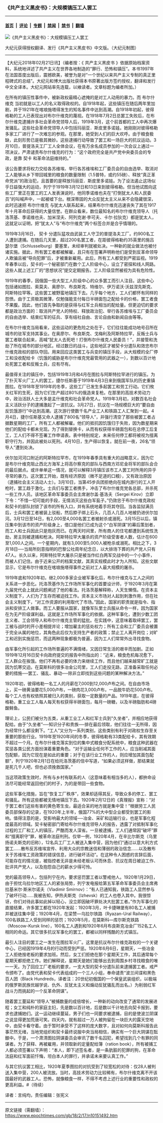 ### 《共产主义黑皮书》：大规模镇压工人罢工

---

#### [首页](../../../..?n10151492) &nbsp;|&nbsp; [评论](../../../../../epoch-comment?n10151492) &nbsp;|&nbsp; [专题](../../../../../epoch-special?n10151492) &nbsp;|&nbsp; [禁闻](../../../../../epoch-news?n10151492) &nbsp;|&nbsp; [禁书](../../../../../books?n10151492) &nbsp;|&nbsp; [翻墙](https://github.com/gfw-breaker/nogfw/blob/master/README.md?n10151492)


<div><img alt="《共产主义黑皮书》：大规模镇压工人罢工" class="attachment-djy_600_400 size-djy_600_400 wp-post-image" src="https://i.epochtimes.com/assets/uploads/2017/12/dcbb5ad1ea37934a168afd29d68d142e-600x400.jpg"/>
<div class="caption">
 <p>
  大纪元获得授权翻译、发行《共产主义黑皮书》中文版。（大纪元制图）
 </p>
</div></div><hr/><div class="post_content" id="artbody" itemprop="articleBody">
 <!-- article content begin -->
 <p>
  【大纪元2018年02月21日讯】（编者按：《
  <ok href="https://www.epochtimes.com/gb/tag/%E5%85%B1%E4%BA%A7%E4%B8%BB%E4%B9%89%E9%BB%91%E7%9A%AE%E4%B9%A6.html">
   共产主义黑皮书
  </ok>
  》依据原始档案资料，系统地详述了共产主义在世界各地制造的“罪行、恐怖和镇压”。本书1997年在法国首度出版后，震撼欧美，被誉为是对“一个世纪以来共产主义专制的真正里程碑式的总结”。大纪元和博大出版社获得本书原著出版方签约授权，翻译和发行中文全译本。大纪元网站率先连载，以飨读者。文章标题为编者所加。）
 </p>
 <p>
  在所有的镇压性事件中，被新政权最精心遮掩的是对工人动用的暴力。而
  <ok href="https://www.epochtimes.com/gb/tag/%E5%B8%83%E5%B0%94%E4%BB%80%E7%BB%B4%E5%85%8B.html">
   布尔什维克
  </ok>
  当初就是以工人的名义取得政权的。自1918年起，这些镇压在随后两年里加剧，并于1921年在喀琅施塔得发生的知名事件中达到高潮。自1918年初起，彼得格勒的工人已表现出对布尔什维克的蔑视。在1918年7月2日总罢工失败后，在布尔什维克逮捕许多社会革命党领导人后，1919年3月，这个前首都的工人中再次爆发骚乱。这些社会革命党领导人中包括玛丽亚．斯皮里多诺娃。她刚刚对彼得格勒多家工厂进行了一次难忘的参观。在那里，她受到人们的巨大欢呼。由于粮食极缺，此刻形势已是极其微妙。这些逮捕行动导致了罢工和一场巨大的抗议运动。3月10日，普提洛夫工厂工人全体会议，在有万余名成员参加的一次会议上通过一项决议，严肃谴责布尔什维克的行为：“这个政府完全是共产党中央委员会的专政，是靠
  <ok href="https://www.epochtimes.com/gb/tag/%E5%A5%91%E5%8D%A1.html">
   契卡
  </ok>
  和革命法庭维持的。”
 </p>
 <p>
  该公告要求将权力交给各苏维埃、举行各苏维埃和工厂委员会的自由选举、取消对工人能够从乡下带回城里的粮食的数量限制（1.5普特，或约55磅）、释放“真正革命党派”的政治犯，且首要的是释放玛丽亚．斯皮里多诺娃。为了设法遏止这场似乎日益强大的运动，列宁于1919年3月12日和13日来到彼得格勒。但当他试图向这些工厂里正在罢工的工人发表演说时，他同季诺维也夫在“打倒犹太人和人民委员”的叫喊声中，一起被嘘下台。根深蒂固的大众反犹太主义从来不会隐藏很深，此时迅速把
  <ok href="https://www.epochtimes.com/gb/tag/%E5%B8%83%E5%B0%94%E4%BB%80%E7%BB%B4%E5%85%8B.html">
   布尔什维克
  </ok>
  与犹太人联系起来，结果布尔什维克迅速丧失了其在1917年十月革命后获得的大量信誉。在群众看来，数位最知名的布尔什维克领导人（托洛茨基、季诺维也夫、加米涅夫、阿列克谢‧李可夫、卡尔‧拉狄克）都是犹太人，这就足以证明，把“犹太人”与“布尔什维克”两个标签合并是合乎情理的。
 </p>
 <p>
  1919年3月16日，
  <ok href="https://www.epochtimes.com/gb/tag/%E5%A5%91%E5%8D%A1.html">
   契卡
  </ok>
  分遣队猛攻由武装工人守卫的普提洛夫工厂。约900名工人遭到逮捕。在随后几天里，超过200名罢工者，在距彼得格勒约35英里的施吕瑟尔堡（Schlusselburg）要塞里，未经审判就被处决。一种新的就业做法也被付诸实施。据此，所有罢工者都被解雇，且只有在签署声明称他们是受到反革命领导人欺骗且被“导向犯罪”后，才被重新雇用。此后，所有工人都受到严密监视。1919年春季以后，契卡的一个秘密部门在数个工人阶级中心，设立了密探和线人网路。这些人就上述工厂的“思想状况”提交定期报告。工人阶级显然被视为具有危险性。
 </p>
 <p>
  1919年的春季，因俄国一些大型工人阶级中心的众多罢工而引人注目。这些中心包括诸如图拉、索莫夫、奥廖尔、布良斯克、特维尔、伊万诺沃‧沃兹涅先斯克、阿斯特拉罕等。这些罢工被野蛮地镇压下去。几乎每个地方，工人们都怀有同样的怨愤。由于工资极其微薄，仅勉强能支付每日半磅面包之配给卡的价格，罢工者食不果腹。因此，他们首先争取的是获得与红军士兵相当的配给量。但更迫切的要求都是政治方面的：取消共产党人的特权、释放政治犯、举行各苏维埃与工厂委员会的自由选举、结束红军的征兵、享有结社自由、言论自由和新闻自由等等。
 </p>
 <p>
  在布尔什维克当局看来，这些运动的更危险之处在于，它们往往能成功地号召所在城市的驻军支持其事业。在奥廖尔、布良斯克、戈梅利及阿斯特拉罕，反叛士兵与罢工者联合起来，高喊“犹太人去死吧！打倒布尔什维克人民委员！”，并接管和洗劫了所在城市的部分地区。经过数日的战斗，这些地区才被契卡分遣队和效忠布尔什维克政权的部队夺回。用来回应这类罢工与兵变的镇压手段，从大规模的全厂停工和没收配给卡（饥饿的威胁是布尔什维克党最管用的武器之一），到数以百计地处死罢工者和反叛士兵，应有尽有。
 </p>
 <p>
  最值得关注的镇压中，包括1919年3月和4月在图拉与阿斯特拉罕进行的镇压。为了扑灭军火厂工人的罢工，捷尔任斯基于1919年4月3日来到俄国军队的历史重镇图拉。在1918年至1919年的冬季，这些工厂已发生多起罢工和劳工行动。它们攸关红军的生死，因为它们生产超过80%的俄造来复枪。在那里的高技术劳动力中，政治活跃人士大多是孟什维克和社会革命党人。1919年3月初，对数百名社会主义活跃分子的逮捕激起了一波抗议。3月27日，抗议在一场规模巨大的“要自由反饥饿游行”中达到高潮。这次游行使数千名产业工人和铁路工人汇聚到一起。4月4日，捷尔任斯基又命人逮捕了800名“领导人”，并强行清空了那些被罢工者占据数星期的工厂。所有工人都被解雇。他们的抵抗因饥饿归于失败，因为数星期来他们的配给卡都未兑现。为了得到替换卡，从而有权获得半磅面包和在总停工后复工，工人们不得不签署工作申请表。表中特别规定，未来任何停工都将被视为擅离职守行为，并因此被处以死刑。4月10日，生产得以恢复。就在前一夜，26名“领导人”遭到处决。
 </p>
 <p>
  伏尔加河河口附近的阿斯特拉罕市，在1919年春季具有重大的战略意义，因为它是布尔什维克阻止西北方海军上将高尔察克的部队与西南方邓尼金将军的部队会合的最后据点。或许单单这一情况，就可以解释3月镇压该市工人罢工时所用的异乎寻常的暴力。这次罢工开始，既有经济原因（微不足道的口粮），又有政治原因（逮捕社会主义活动人士）。3月10日，当第45步兵团拒绝向在城内游行的工人开枪时，罢工趋于激化。士兵们与罢工者携手，冲击了布尔什维克党各总部，并杀死一些工作人员。该地区革命军事委员会主席谢尔盖‧基洛夫（Sergei Kirov）立即下令：“不惜一切可能的手段，无情消灭这些白军虱子。”仍效忠于布尔什维克政权和契卡的部队封锁了该市的所有入口，并有系统地着手将其夺回。当各监狱满员后，士兵和罢工者被装上驳船，然后脖子绑上石头，几百人几百人地被扔进伏尔加河。3月12日至14日，有2,000至4,000名罢工者被射杀或溺死。3月15日以后，镇压集中到该市的资产阶级身上，借口是他们已成为这个“白军阴谋”的幕后策划者，而工人和士兵因此只是炮灰而已。在两天时间里，所有商人的住宅都遭到系统性洗劫，房主则被逮捕和枪决。阿斯特拉罕大屠杀的资产阶级受害者人数，估计在600至1,000人之间。一个星期内，就有3,000至5,000人被枪杀或溺死。相比之下，3月18日──当局所刻意指明的巴黎公社周年纪念日，以大排场下葬的共产党人只有47人。长久以来，阿斯特拉罕大屠杀只是被当作红白两军交战中的一个小事件，而被人们记住。由于近来公开的档案文献，其真实规模此时才为人所知。这些文献显示，它是布尔什维克在喀琅施塔得事件之前对工人最大规模的屠杀。
 </p>
 <p>
  1919年底和1920年初，继2,000多家企业被军事化后，布尔什维克与工人之间的关系进一步恶化。托洛茨基作为工作场所军事化的首要设计师，于1920年3月在第九届党代会上就此问题阐述了他的看法。托洛茨基解释称，人天生懒惰。在资本主义制度下，人们为了生存而被迫找工作。资本主义市场对人起到刺激作用，但在社会主义制度下，“对工作资源的利用取代了市场。”因此，国家的职责就是指令、指派和安排工人做事。而工人要服从国家，就像军队里士兵服从命令一样，因为国家在为无产阶级谋利益。这就是工作场所军事化的依据。这种军事化，遭到少数工团主义者、工会领导人和布尔什维克主管的猛批。在实践中，这意味着取缔罢工，罢工被与战时的开小差相提并论；增加雇主的惩处权力；所有工会和工厂委员会被置于完全从属的地位，其角色此后仅为支持生产者的政策；禁止工人离开岗位；对旷工和迟到实施惩罚，而这两种现象都极为普遍，因为工人们常常外出寻找食物。
 </p>
 <p>
  由军事化所引起的工作场所普遍的不满情绪，又因日常生活的艰辛而加剧。正如1919年12月16日契卡向政府提交的报告中所指出的：“近来，粮食危机每况愈下，工人群众在挨饿。他们不再有必要的体力来继续工作，而且他们越来越常旷工就是因为饥寒交迫。在莫斯科的很多冶金公司里，工人们走投无路，正准备采取任何必要的措施──罢工、骚乱、暴动──除非立即找到这些问题的某种解决方法。”
 </p>
 <p>
  1920年初，彼得格勒一名工人的月薪在7,000到12,000卢布之间。在自由市场上，买一磅黄油要花5,000卢布，一磅肉花3,000卢布，一品脱牛奶花500卢布。每个工人也有权依照其被归入的类别，获取一定数量的产品。1919年底，在彼得格勒，重工业工人每人每天有权获得半磅面包，每月一磅糖，以及半磅脂肪和4磅酸鲱鱼。
 </p>
 <p>
  理论上，公民们被分为五类，从重工业工人和红军士兵到“久坐者”，并相应地获得配给。由于“久坐者”──知识分子和贵族──排在最后领取，他们往往一无所得，因为经常什么都没剩下。“工人”又分为一系列类别，这些类别有利于对政权生存至关重要的那些行业。1919年至1920年间的冬季，彼得格勒有33类配给卡，其有效期不超过一个月。在布尔什维克落实到位的集中式粮食分配系统中，粮食这种武器在奖惩各类公民方面扮演着重要角色。“对于运输业任何不工作的人，应当削减其面包配额，因为它现在是如此的重要；对于在该行业工作的人，则应增加其面包配额”，列宁1920年2月1日在给托洛茨基的信中写道，“如果必须这样做，那结果就是死几千人吧，但也必须挽救国家。”
 </p>
 <p>
  当这项政策生效时，所有与乡村有联系的人（这意味着有相当多的人），都拚命设法尽可能经常返回他们的村子，为的是带回一些食物。
 </p>
 <p>
  这些军事化措施，旨在“恢复工厂秩序”，效果却适得其反，导致众多的停工、罢工和骚乱。所有这些都被无情地镇压下去。1920年2月12日的《真理报》宣称：“对于罢工者们这些有害的黄色寄生虫，最适合呆的地方就是集中营！”根据劳工人民委员部保存的记录，在1920年上半年，俄国77%的大中型企业都受到罢工的影响。值得注意的是，受影响最大的领域──冶金、采矿和运输行业，也是军事化程度最高的领域。契卡秘密部门寄给布尔什维克领导人的报告，透露了对抵制军事化过程的工厂和工人的镇压，严酷而发人深省。一旦被逮捕，工人们通常因“破坏”罪和“擅离职守”罪，被革命法庭判刑。仅举一例，1920年4月，在辛比尔斯克（乌里扬诺夫斯克的旧称），12名兵工厂工人被送入集中营，因为他们“通过以意大利方式罢工……散布反苏维埃宣传、利用大众的宗教迷信和薄弱的政治信念……以及散布关于苏维埃工资政策的错误信息，进行破坏活动”。在这种令人困惑的言辞后面，可能存在的情况是，被指控者无非是未经老板认可而休息、抗议在周日被迫工作、批评共产党人，以及抱怨自己的薪水少得可怜。
 </p>
 <p>
  党的最高领导人，包括列宁在内，要求惩罚罢工者以警戒他人。1920年1月29日，由于担忧乌拉尔地区工人的紧张局势，列宁发电报给第五军革命军事委员会主席弗拉基米尔‧斯米尔诺夫（Vladimir Smirnov）：“有人已通知我，铁路工人显然参与了破坏行动……我被告知，伊热夫斯克（Izhevsk）的工人也卷入其中。我很惊讶，你们对待此事如此掉以轻心，没立即因破坏罪处决大批罢工者。”作为军事化的直接结果，许多罢工都在1920年发起：1920年3月，叶卡捷琳堡有80名工人被捕并被送往集中营；1920年4月，在梁赞—乌拉尔铁路（Ryazan-Ural Railway），100名铁路工人受到同样的惩罚；1920年5月，在莫斯科—库尔斯克铁路（Moscow-Kursk line），160名工人遇到和1920年6月布良斯克冶金厂152名工人相同的命运。其它很多抗议军事化的罢工，都被以同样残酷的方式镇压。
 </p>
 <p>
  最引人注目的罢工之一发生在图拉军火厂。这里是抗议布尔什维克政权的一个关键中心，已经因1919年4月的行动而受到严惩。1920年6月6日，星期天，一些冶金工人拒绝按老板的要求加班。然后，女工们拒绝在那个星期天工作，其后通常每个星期天都拒绝工作。她们解释说，星期天是她们能够出去到周围乡村寻找粮食的唯一一天。为了回应工厂老板的要求，一支大型的契卡分遣队前来逮捕罢工者。戒严令颁布了。由党代表和契卡代表组成的一个三人小组，奉命谴责“波兰间谍和黑色百人团（Black Hundreds，译者注：20世纪初俄国的一个保皇武装组织，以极端的俄罗斯民族优越学说、仇外、反犹太主义和煽动反犹骚乱而出名。）为削弱红军战斗力而挑起的一个反革命阴谋”。
 </p>
 <p>
  随着罢工蔓延和“领导人”被捕数量的成倍增长，一种新的动向改变了通常的发展进程；女工和纯朴的家庭主妇，先是数以百计地，后是数以千计地去向契卡报到，要求也逮捕她们。这一运动继续蔓延，男子们也一同要求被逮捕，目的是使波兰阴谋之说显得更加荒唐可笑。四天内，就有超过一万人被拘留在一块巨大的露天空地中，由契卡看守着。由于暂时承受不了这样的庞大数字，且对如何向莫斯科报告此事茫然无绪，当地党组织和契卡最终说服中央当局相信，确实有一个巨大阴谋在酝酿中。于是，一个肃清图拉阴谋委员会审讯了数千名囚犯，希望找到几个有罪的同谋者。为了获释、再被雇用，并领取新的定量配给簿（ration book），所有被捕工人都必须签署以下声明：“本人，即下述签名者，是一条肮脏的犯罪的狗，在革命法庭和红军面前忏悔，坦白本人的罪行，并承诺未来要认真工作。”
 </p>
 <p>
  与其它抗议罢工相比，1920年夏季图拉的对抗受到了较宽松的对待：仅28人被判送入集中营，200人被流放。当时，高技术劳动力比较稀有，布尔什维克离不开该国最好的武器工人。恐怖，就像粮食一样，不得不考虑上述行业的重要性和政权的更高利益。#（待续）
 </p>
 <p>
  译者：言纯均，责任编辑：张宪义
 </p>
 <!-- article content end -->
 <div id="below_article_ad">
 </div>
</div>


---

原文链接（需翻墙）：https://www.epochtimes.com/gb/18/2/17/n10151492.htm